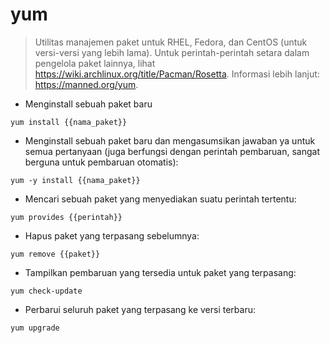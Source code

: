 # yum

> Utilitas manajemen paket untuk RHEL, Fedora, dan CentOS (untuk versi-versi yang lebih lama).
> Untuk perintah-perintah setara dalam pengelola paket lainnya, lihat <https://wiki.archlinux.org/title/Pacman/Rosetta>.
> Informasi lebih lanjut: https://manned.org/yum.

- Menginstall sebuah paket baru

`yum install {{nama_paket}}`

- Menginstall sebuah paket baru dan mengasumsikan jawaban ya untuk semua pertanyaan (juga berfungsi dengan perintah pembaruan, sangat berguna untuk pembaruan otomatis):

`yum -y install {{nama_paket}}`

- Mencari sebuah paket yang menyediakan suatu perintah tertentu:

`yum provides {{perintah}}`

- Hapus paket yang terpasang sebelumnya:

`yum remove {{paket}}`

- Tampilkan pembaruan yang tersedia untuk paket yang terpasang:

`yum check-update`

- Perbarui seluruh paket yang terpasang ke versi terbaru:

`yum upgrade`

